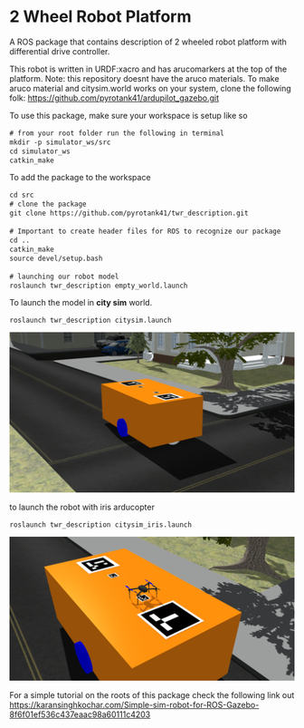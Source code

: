 # 2 Wheel Robot Platform 
A ROS package that contains description of 2 wheeled robot platform with differential drive controller.

This robot is written in URDF:xacro and has arucomarkers at the top of the platform. Note: this repository doesnt have the aruco materials.
To make aruco material and citysim.world works on your system, clone the following folk: https://github.com/pyrotank41/ardupilot_gazebo.git

To use this package, make sure your workspace is setup like so
~~~
# from your root folder run the following in terminal 
mkdir -p simulator_ws/src
cd simulator_ws
catkin_make

~~~
To add the package to the workspace
~~~
cd src 
# clone the package
git clone https://github.com/pyrotank41/twr_description.git

# Important to create header files for ROS to recognize our package
cd ..
catkin_make
source devel/setup.bash

# launching our robot model
roslaunch twr_description empty_world.launch
~~~

To launch the model in **city sim** world.  
~~~
roslaunch twr_description citysim.launch
~~~
![Screenshot](./images/robot.png)

to launch the robot with iris arducopter
~~~
roslaunch twr_description citysim_iris.launch
~~~
![Screenshot](./images/robot2.png)


For a simple tutorial on the roots of this package check the following link out
https://karansinghkochar.com/Simple-sim-robot-for-ROS-Gazebo-8f6f01ef536c437eaac98a60111c4203


